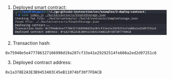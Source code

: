 1) Deployed smart contract:
![](deployed-contract.png)

2) Transaction hash: 
```
0x75940e5e477786327166998d19a207cf33e41e29292514fe608a2ed2d97251c6
```
3) Deployed contract address: 
```
0x1a378E2A3E3B9453403C45eB11074bf30f7FDACB
```
